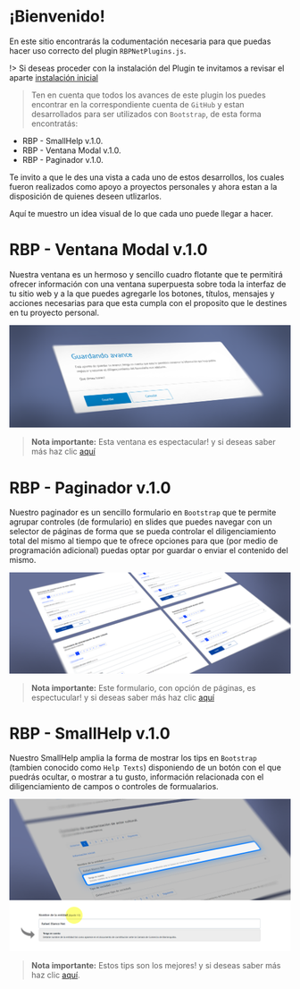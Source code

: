 # ¡Bienvenido!
En este sitio encontrarás la codumentación necesaria para que puedas hacer uso correcto del plugin <code>RBPNetPlugins.js</code>.

!> Si deseas proceder con la instalación del Plugin te invitamos a revisar el aparte [instalación inicial](primeros_pasos.md)

> Ten en cuenta que todos los avances de este plugin los puedes encontrar en la correspondiente cuenta de <code>GitHub</code> y estan desarrollados para ser utilizados con <code>Bootstrap</code>, de esta forma encontratás:

* RBP - SmallHelp v.1.0.
* RBP - Ventana Modal v.1.0.
* RBP - Paginador v.1.0.

Te invito a que le des una vista a cada uno de estos desarrollos, los cuales fueron realizados como apoyo a proyectos  personales y ahora estan a la disposición de quienes deseen utlizarlos.

Aquí te muestro un idea visual de lo que cada uno puede llegar a hacer.

# RBP - Ventana Modal v.1.0 

Nuestra ventana es un hermoso y sencillo cuadro flotante que te permitirá ofrecer información con una ventana superpuesta sobre toda la interfaz de tu sitio web y a la que puedes agregarle los botones, títulos, mensajes y acciones necesarias para que esta cumpla con el proposito que le destines en tu proyecto personal.


<img src="_media/rbp-ventana-modal-banner.png"/>

> <b>Nota importante:</b> Esta ventana es espectacular! y si deseas saber más haz clic [aquí](rbp_ventana_modal.md)

# RBP - Paginador v.1.0

Nuestro paginador es un sencillo formulario en <code>Bootstrap</code> que te permite agrupar controles (de formulario) en slides que puedes navegar con un selector de páginas de forma que se pueda controlar el diligenciamiento total del mismo al tiempo que te ofrece opciones para que (por medio de programación adicional) puedas optar por guardar o enviar el contenido del mismo.


<img src="_media/rbp-paginador-banner.png"/>

> <b>Nota importante:</b> Este formulario, con opción de páginas, es espectucular! y si deseas saber más haz clic [aquí](rbp_paginador.md)

# RBP - SmallHelp v.1.0

Nuestro SmallHelp amplia la forma de mostrar los tips en <code>Bootstrap</code> (tambien conocido como <code>Help Texts</code>) disponiendo de un botón con el que puedrás ocultar, o mostrar a tu gusto, información relacionada con el diligenciamiento de campos o controles de formualarios.


<img src="_media/small-help-banner.png"/>

<img src="_media/small-help-ejemplo.png"/>

> <b>Nota importante:</b> Estos tips son los mejores! y si deseas saber más haz clic [aquí](rbp_small_help.md).

